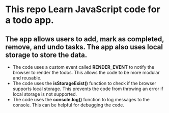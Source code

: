 # This repo Learn JavaScript code for a todo app.

## The app allows users to add, mark as completed, remove, and undo tasks. The app also uses local storage to store the data.

- The code uses a custom event called __RENDER_EVENT__ to notify the browser to render the todos. This allows the code to be more modular and reusable.
- The code uses the __isStorageExist()__ function to check if the browser supports local storage. This prevents the code from throwing an error if local storage is not supported.
- The code uses the __console.log()__ function to log messages to the console. This can be helpful for debugging the code.
